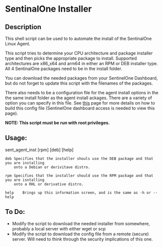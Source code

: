 # SentinalOne Installer

## Description

This shell script can be used to to automate the install of the SentinalOne Linux Agent.

This script tries to determine your CPU architecture and package installer type and then
picks the appropriate package to install. Supported architectures are x86_x64 and arm64
in either an RPM or DEB installer type. All 4 SentinalOne packages need to be in the 
install folder.

You can download the needed packages from your SentinelOne Dashboard, but do not forget 
to update this script with the filenames of the packages.
	
   	
There also needs to be a configuration file for the agent install options in the the 
same install folder as the agent install ackages. There are a variety of option you 
can specify in this file. See [this](https://usea1-017.sentinelone.net/docs/en/deploying-the-linux-agent-with-a-configuration-file.html##) page for more details on how to build this config
file (SentinelOne dashboard access is needed to view this page).
	
	
**NOTE: This script must be run with root privileges.**
	
	
## Usage: 
	 
sent_agent_inst [rpm] [deb] [help]

	deb	Specifies that the installer shouls use the DEB package and that you are installing
		onto a Debian or derivitave distro.
    
	rpm	Specifies that the installer should use the RPM package and that you are isntalling
		onto a RHL or derivative distro.
    
	help	Brings up this information screen, and is the same as -h or --help
	
	
## To Do:

 - Modify the script to download the needed installer from somewhere, probably a local server with either wget or scp
 - Modify the script to download the config file from a remote (secure) server. Will need to think through the security implications of this one.
 